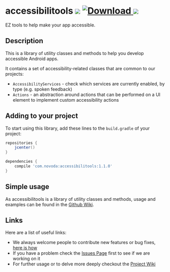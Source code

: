 # accessibilitools [![](https://ci.novoda.com/buildStatus/icon?job=accessibilitools)](https://ci.novoda.com/job/accessibilitools/lastBuild/console) [![Download](https://api.bintray.com/packages/novoda/maven/accessibilitools/images/download.svg) ](https://bintray.com/novoda/maven/accessibilitools/_latestVersion) [![](https://raw.githubusercontent.com/novoda/novoda/master/assets/btn_apache_lisence.png)](LICENSE.txt)

EZ tools to help make your app accessible.

## Description

This is a library of utility classes and methods to help you develop accessible Android apps.

It contains a set of accessibility-related classes that are common to our projects:

- `AccessibilityServices` - check which services are currently enabled, by type (e.g. spoken feedback)
- `Actions` - an abstraction around actions that can be performed on a UI element to implement custom accessibility actions

## Adding to your project

To start using this library, add these lines to the `build.gradle` of your project:

```groovy
repositories {
    jcenter()
}

dependencies {
    compile 'com.novoda:accessibilitools:1.1.0'
}
```

## Simple usage

As accessibilitools is a library of utility classes and methods, usage and examples can be found in the [Github Wiki](https://github.com/novoda/accessibilitools/wiki).


## Links

Here are a list of useful links:

 * We always welcome people to contribute new features or bug fixes, [here is how](https://github.com/novoda/novoda/blob/master/CONTRIBUTING.md)
 * If you have a problem check the [Issues Page](https://github.com/novoda/accessibilitools/issues) first to see if we are working on it
 * For further usage or to delve more deeply checkout the [Project Wiki](https://github.com/novoda/accessibilitools/wiki)
